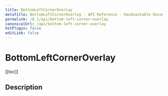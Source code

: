 ```yaml
---
title: BottomLeftCornerOverlay
metaTitle: BottomLeftCornerOverlay - API Reference - Handsontable Documentation
permalink: /8.1/api/bottom-left-corner-overlay
canonicalUrl: /api/bottom-left-corner-overlay
hotPlugin: false
editLink: false
---
```


# BottomLeftCornerOverlay

[[toc]]

## Description



